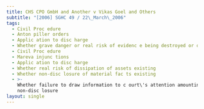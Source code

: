 ```yaml
---
title: CHS CPO GmbH and Another v Vikas Goel and Others
subtitle: "[2006] SGHC 49 / 22\_March\_2006"
tags:
  - Civil Proc edure
  - Anton piller orders
  - Applic ation to disc harge
  - Whether grave danger or real risk of evidenc e being destroyed or dissipated
  - Civil Proc edure
  - Mareva injunc tions
  - Applic ation to disc harge
  - Whether real risk of dissipation of assets existing
  - Whether non-disc losure of material fac ts existing
  - >-
    Whether failure to draw information to c ourt\'s attention amounting to
    non-disc losure
layout: single
---
```


